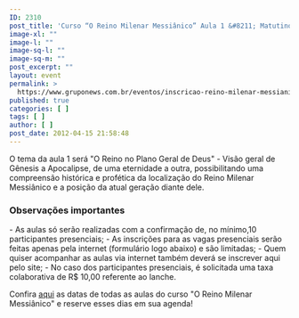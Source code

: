 ```yaml
---
ID: 2310
post_title: 'Curso “O Reino Milenar Messiânico” Aula 1 &#8211; Matutino'
image-xl: ""
image-l: ""
image-sq-l: ""
image-sq-m: ""
post_excerpt: ""
layout: event
permalink: >
  https://www.gruponews.com.br/eventos/inscricao-reino-milenar-messianico-aula-1-matutino-2
published: true
categories: [ ]
tags: [ ]
author: [ ]
post_date: 2012-04-15 21:58:48
---
```

O tema da aula 1 será "O Reino no Plano Geral de Deus" - Visão geral de Gênesis a Apocalipse, de uma eternidade a outra, possibilitando uma compreensão histórica e profética da localização do Reino Milenar Messiânico e a posição da atual geração diante dele.
<h3>Observações importantes</h3>
- As aulas só serão realizadas com a confirmação de, no mínimo,10 participantes presenciais;
- As inscrições para as vagas presenciais serão feitas apenas pela internet (formulário logo abaixo) e são limitadas;
- Quem quiser acompanhar as aulas via internet também deverá se inscrever aqui pelo site;
- No caso dos participantes presenciais, é solicitada uma taxa colaborativa de R$ 10,00 referente ao lanche.

Confira <a href="http://www.gruponews.com.br/2012/04/novidades-curso-rmm.html">aqui</a> as datas de todas as aulas do curso "O Reino Milenar Messiânico" e reserve esses dias em sua agenda!